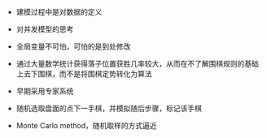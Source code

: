 - 建模过程中是对数据的定义
- 对并发模型的思考
- 全局变量不可怕，可怕的是到处修改
- 通过大量数学统计获得落子位置获胜几率较大，从而在不了解围棋规则的基础上去下围棋，而不是将围棋定势转化为算法

- 早期采用专家系统
- 随机选取盘面的点下一手棋，并模拟随后步骤，标记该手棋
- Monte Carlo method，随机取样的方式逼近